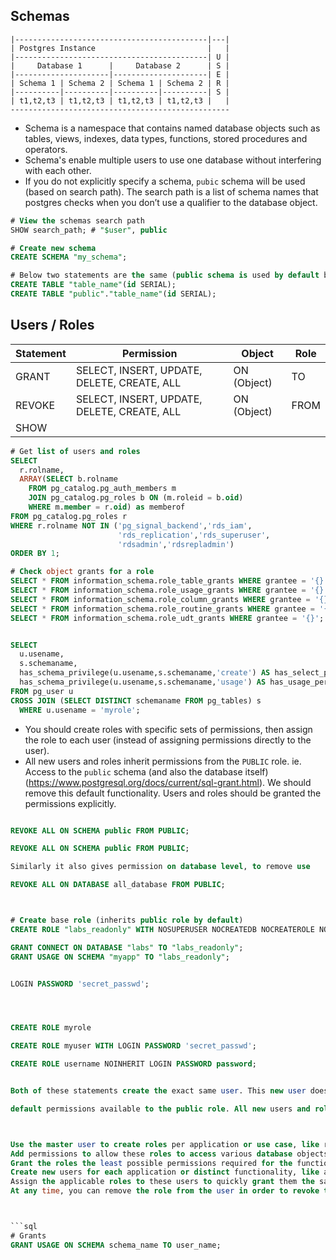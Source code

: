 ## Schemas

```
|-------------------------------------------|---|
| Postgres Instance                         |   |
|-------------------------------------------| U |
|     Database 1      |     Database 2      | S |
|---------------------|---------------------| E |
| Schema 1 | Schema 2 | Schema 1 | Schema 2 | R |
|----------|----------|----------|----------| S |
| t1,t2,t3 | t1,t2,t3 | t1,t2,t3 | t1,t2,t3 |   |
-------------------------------------------------
```

- Schema is a namespace that contains named database objects such as tables, views, indexes, data types, functions, stored procedures and operators. 
- Schema's enable multiple users to use one database without interfering with each other. 
- If you do not explicitly specify a schema, `pubic` schema will be used (based on search path). The search path is a list of schema names that postgres checks when you don’t use a qualifier to the database object. 

```sql
# View the schemas search path
SHOW search_path; # "$user", public
```

```sql
# Create new schema
CREATE SCHEMA "my_schema";

# Below two statements are the same (public schema is used by default based on search path) 
CREATE TABLE "table_name"(id SERIAL);
CREATE TABLE "public"."table_name"(id SERIAL);
```

## Users / Roles

| Statement | Permission | Object | Role |  
| --------- | ---------- | ------ | ---- |
| GRANT     | SELECT, INSERT, UPDATE, DELETE, CREATE, ALL | ON (Object) | TO |
| REVOKE    | SELECT, INSERT, UPDATE, DELETE, CREATE, ALL | ON (Object) | FROM |
| SHOW      | 

```sql
# Get list of users and roles
SELECT
  r.rolname, 
  ARRAY(SELECT b.rolname
    FROM pg_catalog.pg_auth_members m
    JOIN pg_catalog.pg_roles b ON (m.roleid = b.oid)
    WHERE m.member = r.oid) as memberof
FROM pg_catalog.pg_roles r
WHERE r.rolname NOT IN ('pg_signal_backend','rds_iam',
                        'rds_replication','rds_superuser',
                        'rdsadmin','rdsrepladmin')
ORDER BY 1;

# Check object grants for a role
SELECT * FROM information_schema.role_table_grants WHERE grantee = '{}';
SELECT * FROM information_schema.role_usage_grants WHERE grantee = '{}';
SELECT * FROM information_schema.role_column_grants WHERE grantee = '{}';
SELECT * FROM information_schema.role_routine_grants WHERE grantee = '{}';
SELECT * FROM information_schema.role_udt_grants WHERE grantee = '{}';


SELECT
  u.usename,
  s.schemaname,
  has_schema_privilege(u.usename,s.schemaname,'create') AS has_select_permission,
  has_schema_privilege(u.usename,s.schemaname,'usage') AS has_usage_permission
FROM pg_user u
CROSS JOIN (SELECT DISTINCT schemaname FROM pg_tables) s
  WHERE u.usename = 'myrole';
```

- You should create roles with specific sets of permissions, then assign the role to each user (instead of assigning permissions directly to the user).
- All new users and roles inherit permissions from the `PUBLIC` role. ie. Access to the `public` schema (and also the database itself) (https://www.postgresql.org/docs/current/sql-grant.html). We should remove this default functionality. Users and roles should be granted the permissions explicitly.

```sql

REVOKE ALL ON SCHEMA public FROM PUBLIC;

REVOKE ALL ON SCHEMA public FROM PUBLIC;

Similarly it also gives permission on database level, to remove use

REVOKE ALL ON DATABASE all_database FROM PUBLIC;



# Create base role (inherits public role by default)
CREATE ROLE "labs_readonly" WITH NOSUPERUSER NOCREATEDB NOCREATEROLE NOINHERIT NOLOGIN;

GRANT CONNECT ON DATABASE "labs" TO "labs_readonly";
GRANT USAGE ON SCHEMA "myapp" TO "labs_readonly";


LOGIN PASSWORD 'secret_passwd';




CREATE ROLE myrole

CREATE ROLE myuser WITH LOGIN PASSWORD 'secret_passwd';

CREATE ROLE username NOINHERIT LOGIN PASSWORD password;


Both of these statements create the exact same user. This new user does not have any permissions other than the 

default permissions available to the public role. All new users and roles inherit permissions from the public role. The following section provides more details about the public role.



Use the master user to create roles per application or use case, like readonly and readwrite.
Add permissions to allow these roles to access various database objects. For example, the readonly role can only run SELECT queries.
Grant the roles the least possible permissions required for the functionality.
Create new users for each application or distinct functionality, like app_user and reporting_user.
Assign the applicable roles to these users to quickly grant them the same permissions as the role. For example, grant the readwrite role to app_user and grant the readonly role to reporting_user.
At any time, you can remove the role from the user in order to revoke the permissions.



```sql
# Grants
GRANT USAGE ON SCHEMA schema_name TO user_name;
```

